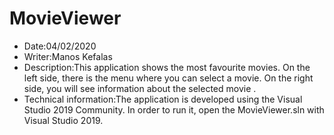 # MovieViewer
- Date:04/02/2020 
- Writer:Manos Kefalas 
- Description:This application shows the most favourite movies. 
On the left side, there is the menu where you can select a movie. 
On the right side, you will see information about the selected movie .
- Technical information:The application is developed using the Visual Studio 2019 Community. 
In order to run it, open the MovieViewer.sln with Visual Studio 2019.

